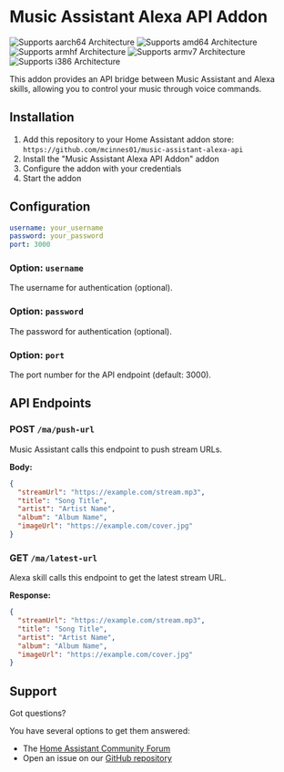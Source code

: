 # Music Assistant Alexa API Addon

![Supports aarch64 Architecture][aarch64-shield]
![Supports amd64 Architecture][amd64-shield]
![Supports armhf Architecture][armhf-shield]
![Supports armv7 Architecture][armv7-shield]
![Supports i386 Architecture][i386-shield]

This addon provides an API bridge between Music Assistant and Alexa skills, allowing you to control your music through voice commands.

## Installation

1. Add this repository to your Home Assistant addon store: `https://github.com/mcinnes01/music-assistant-alexa-api`
2. Install the "Music Assistant Alexa API Addon" addon
3. Configure the addon with your credentials
4. Start the addon

## Configuration

```yaml
username: your_username
password: your_password
port: 3000
```

### Option: `username`

The username for authentication (optional).

### Option: `password`

The password for authentication (optional).

### Option: `port`

The port number for the API endpoint (default: 3000).

## API Endpoints

### POST `/ma/push-url`

Music Assistant calls this endpoint to push stream URLs.

**Body:**
```json
{
  "streamUrl": "https://example.com/stream.mp3",
  "title": "Song Title",
  "artist": "Artist Name",
  "album": "Album Name",
  "imageUrl": "https://example.com/cover.jpg"
}
```

### GET `/ma/latest-url`

Alexa skill calls this endpoint to get the latest stream URL.

**Response:**
```json
{
  "streamUrl": "https://example.com/stream.mp3",
  "title": "Song Title",
  "artist": "Artist Name",
  "album": "Album Name",
  "imageUrl": "https://example.com/cover.jpg"
}
```

## Support

Got questions?

You have several options to get them answered:

- The [Home Assistant Community Forum][forum]
- Open an issue on our [GitHub repository][repository]

[aarch64-shield]: https://img.shields.io/badge/aarch64-yes-green.svg
[amd64-shield]: https://img.shields.io/badge/amd64-yes-green.svg
[armhf-shield]: https://img.shields.io/badge/armhf-yes-green.svg
[armv7-shield]: https://img.shields.io/badge/armv7-yes-green.svg
[i386-shield]: https://img.shields.io/badge/i386-yes-green.svg
[forum]: https://community.home-assistant.io
[repository]: https://github.com/mcinnes01/music-assistant-alexa-api